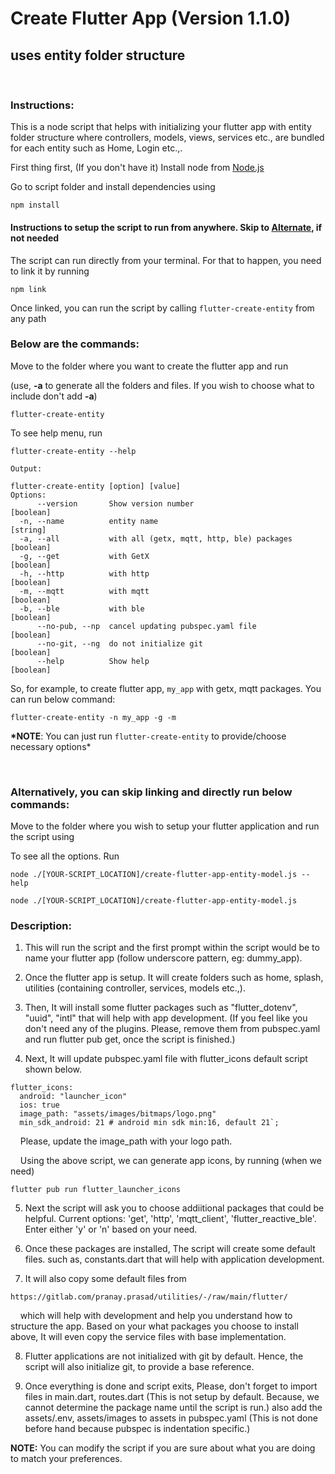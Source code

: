 # Create Flutter App (Version 1.1.0)

## uses entity folder structure

<br/>

### Instructions:

This is a node script that helps with initializing your flutter app with entity folder structure where controllers, models, views, services etc., are bundled for each entity such as Home, Login etc.,.

First thing first, (If you don't have it) Install node from [Node.js](https://nodejs.org/en/download/)

Go to script folder and install dependencies using

```
npm install
```

#### Instructions to setup the script to run from anywhere. Skip to [Alternate](#alt), if not needed

The script can run directly from your terminal. For that to happen, you need to link it by running

```
npm link
```

Once linked, you can run the script by calling `flutter-create-entity` from any path
<br/>

### Below are the commands:

Move to the folder where you want to create the flutter app and run

(use, **-a** to generate all the folders and files. If you wish to choose what to include don't add **-a**)

```
flutter-create-entity
```

To see help menu, run

```
flutter-create-entity --help

Output:

flutter-create-entity [option] [value]
Options:
      --version       Show version number                              [boolean]
  -n, --name          entity name                                       [string]
  -a, --all           with all (getx, mqtt, http, ble) packages        [boolean]
  -g, --get           with GetX                                        [boolean]
  -h, --http          with http                                        [boolean]
  -m, --mqtt          with mqtt                                        [boolean]
  -b, --ble           with ble                                         [boolean]
      --no-pub, --np  cancel updating pubspec.yaml file                [boolean]
      --no-git, --ng  do not initialize git                            [boolean]
      --help          Show help                                        [boolean]
```

So, for example, to create flutter app, `my_app` with getx, mqtt packages. You can run below command:

```
flutter-create-entity -n my_app -g -m
```

**\*NOTE**: You can just run `flutter-create-entity` to provide/choose necessary options\*

<br/>

<a id="alt"></a>

### Alternatively, you can skip linking and directly run below commands:

Move to the folder where you wish to setup your flutter application and run the script using

To see all the options. Run

```
node ./[YOUR-SCRIPT_LOCATION]/create-flutter-app-entity-model.js --help
```

```
node ./[YOUR-SCRIPT_LOCATION]/create-flutter-app-entity-model.js
```

### Description:

1. This will run the script and the first prompt within the script would be to name your flutter app (follow underscore pattern, eg: dummy_app).

2. Once the flutter app is setup. It will create folders such as home, splash, utilities (containing controller, services, models etc.,).

3. Then, It will install some flutter packages such as "flutter_dotenv", "uuid", "intl" that will help with app development. (If you feel like you don't need any of the plugins. Please, remove them from pubspec.yaml and run flutter pub get, once the script is finished.)

4. Next, It will update pubspec.yaml file with flutter_icons default script shown below.

```
flutter_icons:
  android: "launcher_icon"
  ios: true
  image_path: "assets/images/bitmaps/logo.png"
  min_sdk_android: 21 # android min sdk min:16, default 21`;
```

&nbsp;&nbsp;&nbsp;&nbsp;Please, update the image_path with your logo path.

&nbsp;&nbsp;&nbsp;&nbsp;Using the above script, we can generate app icons, by running (when we need)

```
flutter pub run flutter_launcher_icons
```

5. Next the script will ask you to choose addiitional packages that could be helpful.
   Current options: 'get', 'http', 'mqtt_client', 'flutter_reactive_ble'. Enter either 'y' or 'n' based on your need.

6. Once these packages are installed, The script will create some default files. such as, constants.dart that will help with application development.

7. It will also copy some default files from

```
https://gitlab.com/pranay.prasad/utilities/-/raw/main/flutter/
```

&nbsp;&nbsp;&nbsp;&nbsp;which will help with development and help you understand how to structure the app. Based on your what packages you choose to install above, It will even copy the service files with base implementation.

8. Flutter applications are not initialized with git by default. Hence, the script will also initialize git, to provide a base reference.

9. Once everything is done and script exits, Please, don't forget to import files in main.dart, routes.dart (This is not setup by default. Because, we cannot determine the package name until the script is run.) also add the assets/.env, assets/images to assets in pubspec.yaml (This is not done before hand because pubspec is indentation specific.)

**NOTE:** You can modify the script if you are sure about what you are doing to match your preferences.
